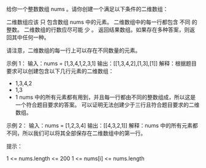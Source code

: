 给你一个整数数组 nums 。请你创建一个满足以下条件的二维数组：

二维数组应该 只 包含数组 nums 中的元素。
二维数组中的每一行都包含 不同 的整数。
二维数组的行数应尽可能 少 。
返回结果数组。如果存在多种答案，则返回其中任何一种。

请注意，二维数组的每一行上可以存在不同数量的元素。

示例 1：
输入：nums = [1,3,4,1,2,3,1]
输出：[[1,3,4,2],[1,3],[1]]
解释：根据题目要求可以创建包含以下几行元素的二维数组：

- 1,3,4,2
- 1,3
- 1
  nums 中的所有元素都有用到，并且每一行都由不同的整数组成，所以这是一个符合题目要求的答案。
  可以证明无法创建少于三行且符合题目要求的二维数组。

示例 2：
输入：nums = [1,2,3,4]
输出：[[4,3,2,1]]
解释：nums 中的所有元素都不同，所以我们可以将其全部保存在二维数组中的第一行。

提示：

1 <= nums.length <= 200
1 <= nums[i] <= nums.length

